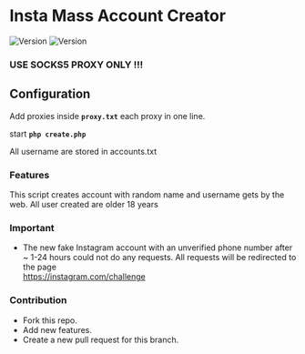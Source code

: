 # Insta Mass Account Creator
![Version](https://img.shields.io/badge/version-1.0-brightgreen.svg?style=flat-square)
![Version](https://img.shields.io/badge/release-beta-green.svg?style=flat-square)

### USE SOCKS5 PROXY ONLY !!!

## Configuration
Add proxies inside <strong>`proxy.txt`</strong> each proxy in one line.

start <strong>`php create.php`</strong>

All username are stored in accounts.txt

### Features
This script creates account with random name and username gets by the web. All user created are older 18 years

### Important
-  The new fake Instagram account with an unverified phone number after ~ 1-24 hours could not do any requests. All requests will be redirected to the page           
<a href="https://instagram.com/challenge">https://instagram.com/challenge</a>

### Contribution
- Fork this repo.
- Add new features.
- Create a new pull request for this branch.
